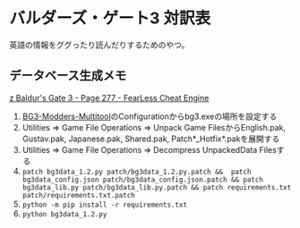 # バルダーズ・ゲート3 対訳表
英語の情報をググったり読んだりするためのやつ。

## データベース生成メモ
[z Baldur's Gate 3 - Page 277 - FearLess Cheat Engine](https://fearlessrevolution.com/viewtopic.php?p=311868#p311868)

1. [BG3-Modders-Multitool](https://github.com/ShinyHobo/BG3-Modders-Multitool)のConfigurationからbg3.exeの場所を設定する
2. Utilities => Game File Operations => Unpack Game FilesからEnglish.pak, Gustav.pak, Japanese.pak, Shared.pak, Patch*_Hotfix*.pakを展開する
3. Utilities => Game File Operations => Decompress UnpackedData Filesする
4. `patch bg3data_1.2.py patch/bg3data_1.2.py.patch &&  patch bg3data_config.json patch/bg3data_config.json.patch && patch bg3data_lib.py patch/bg3data_lib.py.patch && patch requirements.txt patch/requirements.txt.patch`
5. `python -m pip install -r requirements.txt`
6. `python bg3data_1.2.py`
